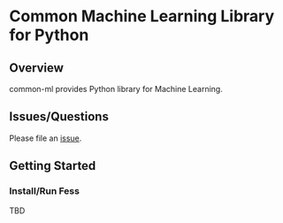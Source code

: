 Common Machine Learning Library for Python
====

## Overview

common-ml provides Python library for Machine Learning.

## Issues/Questions

Please file an [issue](https://github.com/bizreach/common-ml/issues "issue").

## Getting Started

### Install/Run Fess

TBD

